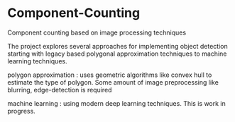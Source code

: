# Component-Counting
Component counting based on image processing techniques

The project explores several approaches for implementing object detection
starting with legacy based polygonal approximation techniques to machine
learning techniques.

polygon approximation : uses geometric algorithms like convex hull to estimate
the type of polygon. Some amount of image preprocessing like blurring, edge-detection
is required

machine learning : using modern deep learning techniques. This is work in progress.
